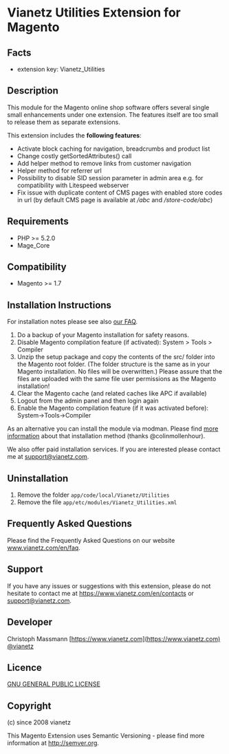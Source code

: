 Vianetz Utilities Extension for Magento
=======================================

Facts
-----
- extension key: Vianetz_Utilities

Description
-----------
This module for the Magento online shop software offers several single small enhancements under one extension. The features itself are too small to release them as separate extensions.

This extension includes the **following features**:
- Activate block caching for navigation, breadcrumbs and product list
- Change costly getSortedAttributes() call
- Add helper method to remove links from customer navigation
- Helper method for referrer url
- Possibility to disable SID session parameter in admin area e.g. for compatibility with Litespeed webserver
- Fix issue with duplicate content of CMS pages with enabled store codes in url (by default CMS page is available at _/abc_ and _/store-code/abc_)

Requirements
------------
- PHP >= 5.2.0
- Mage_Core

Compatibility
-------------
- Magento >= 1.7

Installation Instructions
-------------------------
For installation notes please see also [our FAQ](https://www.vianetz.com/en/faq/how-to-install-the-magento-extension.html).

1. Do a backup of your Magento installation for safety reasons.
1. Disable Magento compilation feature (if activated): System > Tools > Compiler
1. Unzip the setup package and copy the contents of the src/ folder into the Magento root folder. (The folder structure
   is the same as in your Magento installation. No files will be overwritten.)
   Please assure that the files are uploaded with the same file user permissions as the Magento installation!
1. Clear the Magento cache (and related caches like APC if available)
1. Logout from the admin panel and then login again
1. Enable the Magento compilation feature (if it was activated before): System->Tools->Compiler

As an alternative you can install the module via modman.
Please find [more information](https://github.com/colinmollenhour/modman) about that installation method
(thanks @colinmollenhour).

We also offer paid installation services. If you are interested please contact me at support@vianetz.com.

Uninstallation
--------------
1. Remove the folder `app/code/local/Vianetz/Utilities`
2. Remove the file `app/etc/modules/Vianetz_Utilities.xml`

Frequently Asked Questions
--------------------------
Please find the Frequently Asked Questions on our website www.vianetz.com/en/faq.

Support
-------
If you have any issues or suggestions with this extension, please do not hesitate to
contact me at https://www.vianetz.com/en/contacts or support@vianetz.com.

Developer
---------
Christoph Massmann
[https://www.vianetz.com](https://www.vianetz.com)
[@vianetz](https://twitter.com/vianetz)

Licence
-------
[GNU GENERAL PUBLIC LICENSE](http://www.gnu.org/licenses/gpl-3.0.txt)

Copyright
---------
(c) since 2008 vianetz

This Magento Extension uses Semantic Versioning - please find more information at http://semver.org.

